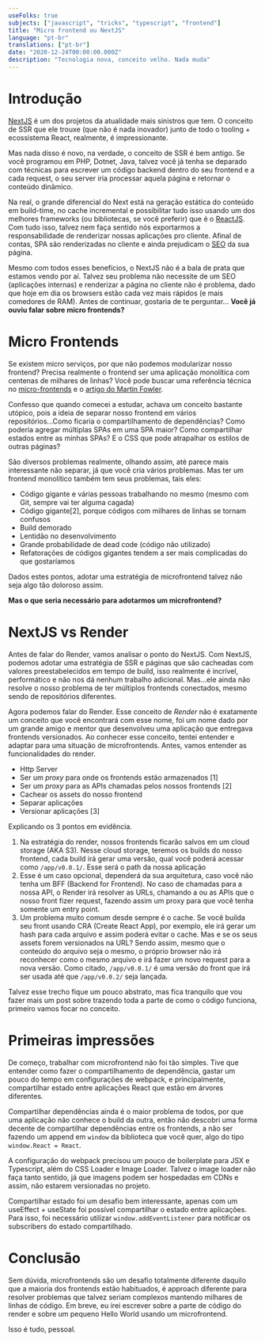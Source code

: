 ```yaml
---
useFolks: true
subjects: ["javascript", "tricks", "typescript", "frontend"]
title: "Micro frontend ou NextJS"
language: "pt-br"
translations: ["pt-br"]
date: "2020-12-24T00:00:00.000Z"
description: "Tecnologia nova, conceito velho. Nada muda"
---
```


# Introdução

[NextJS](https://nextjs.org/) é um dos projetos da atualidade mais sinistros que tem. O conceito de SSR que ele trouxe (que não é nada inovador) junto de todo o tooling + ecossistema React, realmente, é impressionante.

Mas nada disso é novo, na verdade, o conceito de SSR é bem antigo. Se você programou em PHP, Dotnet, Java, talvez você já tenha se deparado com técnicas para escrever um código backend dentro do seu frontend e a cada request, o seu server iria processar aquela página e retornar o conteúdo dinâmico.

Na real, o grande diferencial do Next está na geração estática do conteúdo em build-time, no cache incremental e possibilitar tudo isso usando um dos melhores frameworks (ou bibliotecas, se você preferir) que é o [ReactJS](https://reactjs.org/). Com tudo isso, talvez nem faça sentido nós exportarmos a responsabilidade de renderizar nossas aplicações pro cliente. Afinal de contas, SPA são renderizadas no cliente e ainda prejudicam o [SEO](https://developers.google.com/search/docs/beginner/seo-starter-guide) da sua página.

Mesmo com todos esses benefícios, o NextJS não é a bala de prata que estamos vendo por aí. Talvez seu problema não necessite de um SEO (aplicações internas) e renderizar a página no cliente não é problema, dado que hoje em dia os browsers estão cada vez mais rápidos (e mais comedores de RAM). Antes de continuar, gostaria de te perguntar... **Você já ouviu falar sobre micro frontends?**

# Micro Frontends

Se existem micro serviços, por que não podemos modularizar nosso frontend? Precisa realmente o frontend ser uma aplicação monolítica com centenas de milhares de linhas? Você pode buscar uma referência técnica no [micro-frontends](https://micro-frontends.org/) e o [artigo do Martin Fowler](https://martinfowler.com/articles/micro-frontends.html).

Confesso que quando comecei a estudar, achava um conceito bastante utópico, pois a ideia de separar nosso frontend em vários repositórios...Como ficaria o compartilhamento de dependências? Como poderia agregar múltiplas SPAs em uma SPA maior? Como compartilhar estados entre as minhas SPAs? E o CSS que pode atrapalhar os estilos de outras páginas?

São diversos problemas realmente, olhando assim, até parece mais interessante não separar, já que você cria vários problemas. Mas ter um frontend monolítico também tem seus problemas, tais eles:

- Código gigante e várias pessoas trabalhando no mesmo (mesmo com Git, sempre vai ter alguma cagada)
- Código gigante[2], porque códigos com milhares de linhas se tornam confusos
- Build demorado
- Lentidão no desenvolvimento
- Grande probabilidade de dead code (código não utilizado)
- Refatorações de códigos gigantes tendem a ser mais complicadas do que gostaríamos

Dados estes pontos, adotar uma estratégia de microfrontend talvez não seja algo tão doloroso assim.

**Mas o que seria necessário para adotarmos um microfrontend?**

# NextJS vs Render

Antes de falar do Render, vamos analisar o ponto do NextJS. Com NextJS, podemos adotar uma estratégia de SSR e páginas que são cacheadas com valores preestabelecidos em tempo de build, isso realmente é incrível, performático e não nos dá nenhum trabalho adicional. Mas...ele ainda não resolve o nosso problema de ter múltiplos frontends conectados, mesmo sendo de repositórios diferentes.

Agora podemos falar do Render. Esse conceito de _Render_ não é exatamente um conceito que você encontrará com esse nome, foi um nome dado por um grande amigo e mentor que desenvolveu uma aplicação que entregava frontends versionados. Ao conhecer esse conceito, tentei entender e adaptar para uma situação de microfrontends. Antes, vamos entender as funcionalidades do render.

- Http Server
- Ser um _proxy_ para onde os frontends estão armazenados [1]
- Ser um _proxy_ para as APIs chamadas pelos nossos frontends [2]
- Cachear os assets do nosso frontend
- Separar aplicações
- Versionar aplicações [3]

Explicando os 3 pontos em evidência.

1. Na estratégia do render, nossos frontends ficarão salvos em um cloud storage (AKA S3). Nesse cloud storage, teremos os builds do nosso frontend, cada build irá gerar uma versão, qual você poderá acessar como `/app/v0.0.1/`. Esse será o path da nossa aplicação
2. Esse é um caso opcional, dependerá da sua arquitetura, caso você não tenha um BFF (Backend for Frontend). No caso de chamadas para a nossa API, o Render irá resolver as URLs, chamando a ou as APIs que o nosso front fizer request, fazendo assim um proxy para que você tenha somente um entry point.
3. Um problema muito comum desde sempre é o cache. Se você builda seu front usando CRA (Create React App), por exemplo, ele irá gerar um hash para cada arquivo e assim poderá evitar o cache. Mas e se os seus assets forem versionados na URL? Sendo assim, mesmo que o conteúdo do arquivo seja o mesmo, o próprio browser não irá reconhecer como o mesmo arquivo e irá fazer um novo request para a nova versão. Como citado, `/app/v0.0.1/` é uma versão do front que irá ser usada até que `/app/v0.0.2/` seja lançada.

Talvez esse trecho fique um pouco abstrato, mas fica tranquilo que vou fazer mais um post sobre trazendo toda a parte de como o código funciona, primeiro vamos focar no conceito.

# Primeiras impressões

De começo, trabalhar com microfrontend não foi tão simples. Tive que entender como fazer o compartilhamento de dependência, gastar um pouco do tempo em configurações de webpack, e principalmente, compartilhar estado entre aplicações React que estão em árvores diferentes.

Compartilhar dependências ainda é o maior problema de todos, por que uma aplicação não conhece o build da outra, então não descobri uma forma decente de compartilhar dependências entre os frontends, a não ser fazendo um append em `window` da biblioteca que você quer, algo do tipo `window.React = React`.

A configuração do webpack precisou um pouco de boilerplate para JSX e Typescript, além do CSS Loader e Image Loader. Talvez o image loader não faça tanto sentido, já que imagens podem ser hospedadas em CDNs e assim, não estarem versionadas no projeto.

Compartilhar estado foi um desafio bem interessante, apenas com um useEffect + useState foi possível compartilhar o estado entre aplicações. Para isso, foi necessário utilizar `window.addEventListener` para notificar os subscribers do estado compartilhado.

# Conclusão

Sem dúvida, microfrontends são um desafio totalmente diferente daquilo que a maioria dos frontends estão habituados, é approach diferente para resolver problemas que talvez seriam complexos mantendo milhares de linhas de código. Em breve, eu irei escrever sobre a parte de código do render e sobre um pequeno Hello World usando um microfrontend.

Isso é tudo, pessoal.

